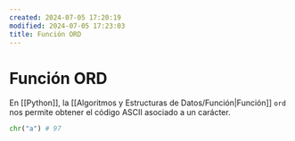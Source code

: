 ```yaml
---
created: 2024-07-05 17:20:19
modified: 2024-07-05 17:23:03
title: Función ORD
---
```


# Función ORD

En [[Python]], la [[Algoritmos y Estructuras de Datos/Función|Función]] `ord` nos permite obtener el código ASCII asociado a un carácter.

```python
chr("a") # 97
```
